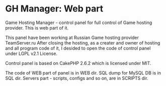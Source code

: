 GH Manager: Web part
=============

Game Hosting Manager - control panel for full control of Game hosting provider. This is web part of it.

This panel have been working at Russian Game hosting provider TeamServer.ru
After closing the hosting, as a creater and owner of hosting and all program code of it,
I desided to open the code of control panel under LGPL v2.1 License.

Control panel is based on CakePHP 2.6.2 which is licensed under MIT.

The code of WEB part of panel is in WEB dir.
SQL dump for MySQL DB is in SQL dir.
Servers part - scripts, configs and so on, are in SCRIPTS dir.
